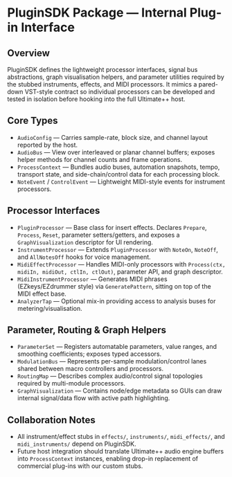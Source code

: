 # PluginSDK Package — Internal Plug-in Interface

## Overview
PluginSDK defines the lightweight processor interfaces, signal bus abstractions, graph visualisation helpers, and parameter utilities required by the stubbed instruments, effects, and MIDI processors. It mimics a pared-down VST-style contract so individual processors can be developed and tested in isolation before hooking into the full Ultimate++ host.

## Core Types
- `AudioConfig` — Carries sample-rate, block size, and channel layout reported by the host.
- `AudioBus` — View over interleaved or planar channel buffers; exposes helper methods for channel counts and frame operations.
- `ProcessContext` — Bundles audio buses, automation snapshots, tempo, transport state, and side-chain/control data for each processing block.
- `NoteEvent` / `ControlEvent` — Lightweight MIDI-style events for instrument processors.

## Processor Interfaces
- `PluginProcessor` — Base class for insert effects. Declares `Prepare`, `Process`, `Reset`, parameter setters/getters, and exposes a `GraphVisualization` descriptor for UI rendering.
- `InstrumentProcessor` — Extends `PluginProcessor` with `NoteOn`, `NoteOff`, and `AllNotesOff` hooks for voice management.
- `MidiEffectProcessor` — Handles MIDI-only processors with `Process(ctx, midiIn, midiOut, ctlIn, ctlOut)`, parameter API, and graph descriptor.
- `MidiInstrumentProcessor` — Generates MIDI phrases (EZkeys/EZdrummer style) via `GeneratePattern`, sitting on top of the MIDI effect base.
- `AnalyzerTap` — Optional mix-in providing access to analysis buses for metering/visualisation.

## Parameter, Routing & Graph Helpers
- `ParameterSet` — Registers automatable parameters, value ranges, and smoothing coefficients; exposes typed accessors.
- `ModulationBus` — Represents per-sample modulation/control lanes shared between macro controllers and processors.
- `RoutingMap` — Describes complex audio/control signal topologies required by multi-module processors.
- `GraphVisualization` — Contains node/edge metadata so GUIs can draw internal signal/data flow with active path highlighting.

## Collaboration Notes
- All instrument/effect stubs in `effects/`, `instruments/`, `midi_effects/`, and `midi_instruments/` depend on PluginSDK.
- Future host integration should translate Ultimate++ audio engine buffers into `ProcessContext` instances, enabling drop-in replacement of commercial plug-ins with our custom stubs.

